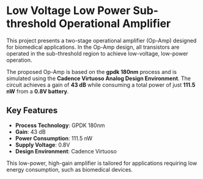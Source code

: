 # Low Voltage Low Power Sub-threshold Operational Amplifier

This project presents a two-stage operational amplifier (Op-Amp) designed for biomedical applications. In the Op-Amp design, all transistors are operated in the sub-threshold region to achieve low-voltage, low-power operation. 

The proposed Op-Amp is based on the **gpdk 180nm** process and is simulated using the **Cadence Virtuoso Analog Design Environment**. The circuit achieves a gain of **43 dB** while consuming a total power of just **111.5 nW** from a **0.8V battery**.

## Key Features
- **Process Technology**: GPDK 180nm
- **Gain**: 43 dB
- **Power Consumption**: 111.5 nW
- **Supply Voltage**: 0.8V
- **Design Environment**: Cadence Virtuoso

This low-power, high-gain amplifier is tailored for applications requiring low energy consumption, such as biomedical devices.
